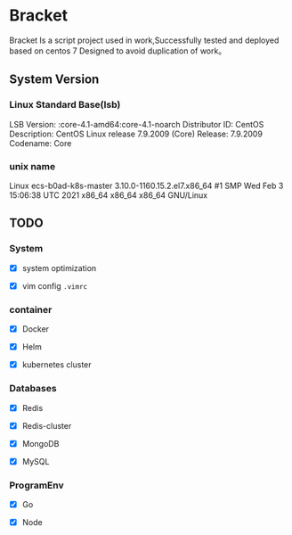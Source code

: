 # Bracket

Bracket Is a script project used in work,Successfully tested and deployed based on centos 7 Designed to avoid
duplication of work。

## System Version

### Linux Standard Base(lsb)

LSB Version:    :core-4.1-amd64:core-4.1-noarch Distributor ID:    CentOS Description:    CentOS Linux release
7.9.2009 (Core)
Release:    7.9.2009 Codename:    Core

### unix name

Linux ecs-b0ad-k8s-master 3.10.0-1160.15.2.el7.x86_64 #1 SMP Wed Feb 3 15:06:38 UTC 2021 x86_64 x86_64 x86_64 GNU/Linux

## TODO

### System

- [x] system optimization

- [x] vim config `.vimrc`

### container

- [x] Docker

- [x] Helm

- [x] kubernetes cluster

### Databases

- [x] Redis

- [x] Redis-cluster

- [x] MongoDB

- [x] MySQL

### ProgramEnv

- [x] Go

- [x] Node
